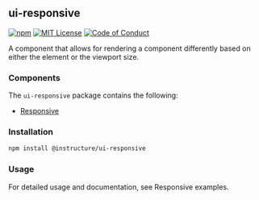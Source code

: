 ## ui-responsive

[![npm][npm]][npm-url]
[![MIT License][license-badge]][license]
[![Code of Conduct][coc-badge]][coc]

A component that allows for rendering a component differently based on either the element or the viewport size.

### Components

The `ui-responsive` package contains the following:

- [Responsive](Responsive)

### Installation

```sh
npm install @instructure/ui-responsive
```

### Usage

For detailed usage and documentation, see Responsive examples.

[npm]: https://img.shields.io/npm/v/@instructure/ui-responsive.svg
[npm-url]: https://npmjs.com/package/@instructure/ui-responsive
[license-badge]: https://img.shields.io/npm/l/instructure-ui.svg?style=flat-square
[license]: https://github.com/instructure/instructure-ui/blob/master/LICENSE.md
[coc-badge]: https://img.shields.io/badge/code%20of-conduct-ff69b4.svg?style=flat-square
[coc]: https://github.com/instructure/instructure-ui/blob/master/CODE_OF_CONDUCT.md
